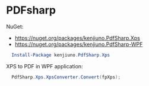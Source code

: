 # PDFsharp

NuGet:

- https://nuget.org/packages/kenjiuno.PdfSharp.Xps
- https://nuget.org/packages/kenjiuno.PdfSharp-WPF

```powershell
  Install-Package kenjiuno.PdfSharp.Xps
```

XPS to PDF in WPF application:

```C#
  PdfSharp.Xps.XpsConverter.Convert(fpXps);
```
